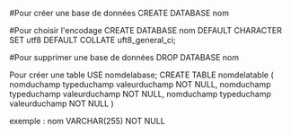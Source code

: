 #Pour créer une base de données
CREATE DATABASE nom

#Pour choisir l'encodage
CREATE DATABASE nom
DEFAULT CHARACTER SET utf8
DEFAULT COLLATE uft8_general_ci;

#Pour supprimer une base de données
DROP DATABASE nom

Pour créer une table
USE nomdelabase;
CREATE TABLE nomdelatable (
    nomduchamp typeduchamp valeurduchamp NOT NULL,
    nomduchamp typeduchamp valeurduchamp NOT NULL,
    nomduchamp typeduchamp valeurduchamp NOT NULL
)

exemple : nom VARCHAR(255) NOT NULL
